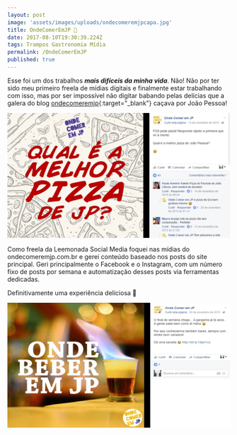 ```yaml
---
layout: post
image: 'assets/images/uploads/ondecomeremjpcapa.jpg'
title: OndeComerEmJP 🍨
date: 2017-08-10T19:30:39.224Z
tags: Trampos Gastronomia Mídia
permalink: /OndeComerEmJP
published: true
---
```

Esse foi um dos trabalhos ***mais difíceis da minha vida***. Não! Não por ter sido meu primeiro freela de mídias digitais e finalmente estar trabalhando com isso, mas por ser impossível não digitar babando pelas delícias que a galera do blog [ondecomeremjp](https://www.ondecomeremjp.com.br/){:target="_blank"} caçava por João Pessoa!

![post no facebook perguntando qual a melhor pizza de joão pessoa](assets/images/uploads/ondecomeremjp01.jpg)

Como freela da Leemonada Social Media foquei nas mídias do ondecomeremjp.com.br e gerei conteúdo baseado nos posts do site principal. Geri principalmente o Facebook e o Instagram, com um número fixo de posts por semana e automatização desses posts via ferramentas dedicadas.

Definitivamente uma experiência deliciosa 🤤

![post no facebook falando sobre bares de João Pessoa](assets/images/uploads/ondecomeremjp03.jpg)